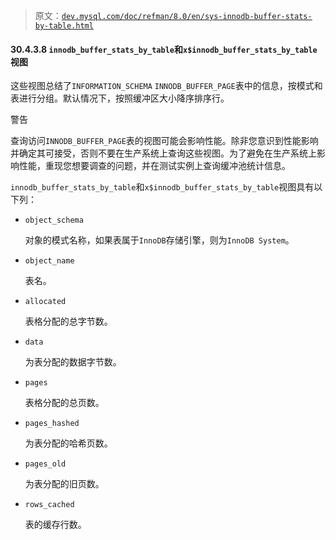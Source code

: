 > 原文：[`dev.mysql.com/doc/refman/8.0/en/sys-innodb-buffer-stats-by-table.html`](https://dev.mysql.com/doc/refman/8.0/en/sys-innodb-buffer-stats-by-table.html)

#### 30.4.3.8 `innodb_buffer_stats_by_table`和`x$innodb_buffer_stats_by_table`视图

这些视图总结了`INFORMATION_SCHEMA` `INNODB_BUFFER_PAGE`表中的信息，按模式和表进行分组。默认情况下，按照缓冲区大小降序排序行。

警告

查询访问`INNODB_BUFFER_PAGE`表的视图可能会影响性能。除非您意识到性能影响并确定其可接受，否则不要在生产系统上查询这些视图。为了避免在生产系统上影响性能，重现您想要调查的问题，并在测试实例上查询缓冲池统计信息。

`innodb_buffer_stats_by_table`和`x$innodb_buffer_stats_by_table`视图具有以下列：

+   `object_schema`

    对象的模式名称，如果表属于`InnoDB`存储引擎，则为`InnoDB System`。

+   `object_name`

    表名。

+   `allocated`

    表格分配的总字节数。

+   `data`

    为表分配的数据字节数。

+   `pages`

    表格分配的总页数。

+   `pages_hashed`

    为表分配的哈希页数。

+   `pages_old`

    为表分配的旧页数。

+   `rows_cached`

    表的缓存行数。
